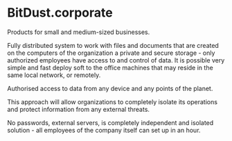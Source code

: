 # BitDust.corporate

Products for small and medium-sized businesses.

Fully distributed system to work with files and documents that are created on the computers of the organization a private and secure storage - only authorized employees have access to and control of data. It is possible very simple and fast deploy soft to the office machines that may reside in the same local network, or remotely.

Authorised access to data from any device and any points of the planet.

This approach will allow organizations to completely isolate its operations and protect information from any external threats.

No passwords, external servers, is completely independent and isolated solution - all employees of the company itself can set up in an hour.